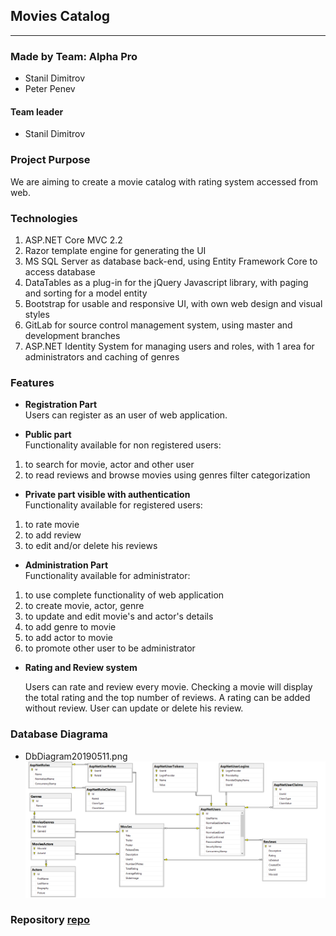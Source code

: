 ## Movies Catalog

----

### Made by Team: Alpha Pro

- Stanil Dimitrov
- Peter Penev

#### Team leader
- Stanil Dimitrov

### Project Purpose
We are aiming to create a movie catalog with rating system accessed from web.

### Technologies

1.   ASP.NET Core MVC 2.2
2.   Razor template engine for generating the UI
3.   MS SQL Server as database back-end, using Entity Framework Core to access database
4.   DataTables as a plug-in for the jQuery Javascript library, with paging and sorting for a model entity
5.   Bootstrap for usable and responsive UI, with own web design and visual styles
6.   GitLab for source control management system, using master and development branches
7.   ASP.NET Identity System for managing users and roles, with 1 area for administrators and caching of genres


### Features 
- <b>Registration Part</b><br>
   Users can register as an user of web application.

- <b>Public part</b><br>
   Functionality available for non registered users:

1.  to search for movie, actor and other user
2.  to read reviews and browse movies using genres filter categorization

- <b>Private part visible with authentication</b><br>
   Functionality available for registered users:

1.  to rate movie 
2.  to add review
3.  to edit and/or delete his reviews
 
- <b>Administration Part</b><br>
   Functionality available for administrator:

1.  to use complete functionality of web application
2.  to create movie, actor, genre
3.  to update and edit movie's and actor's details
4.  to add genre to movie
5.  to add actor to movie
6.  to promote other user to be administrator

- <b>Rating and Review system</b>

    Users can rate and review every movie. Checking a movie will display the total rating and the top number of reviews.
    A rating can be added without review. User can update or delete his review.


### Database Diagrama

- DbDiagram20190511.png ![](DbDiagram20190511.png)

    
### Repository [repo]

[repo]: https://gitlab.com/stanildimitrov/movies-catalog---asp.net.mvc













